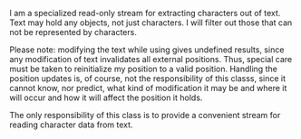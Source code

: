 I am a specialized read-only stream for extracting  characters out of text. Text may hold any objects, not just characters. I will filter out those that can not be represented by characters.Please note: modifying the text while using gives undefined results, since any modification of text invalidates all external positions. Thus, special care must be taken to reinitialize my position to a valid  position. Handling the position updates is, of course, not the responsibility of this classs, since it cannot know, nor predict, what kind of modification it may be and where it will occur and how it will affect the position it holds.The only responsibility of this class is to provide a convenient stream for reading character data from text.